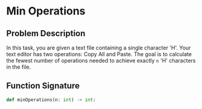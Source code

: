 # Min Operations

## Problem Description

In this task, you are given a text file containing a single character 'H'. Your text editor has two operations: Copy All and Paste. The goal is to calculate the fewest number of operations needed to achieve exactly `n` 'H' characters in the file.

## Function Signature

```python
def minOperations(n: int) -> int:

